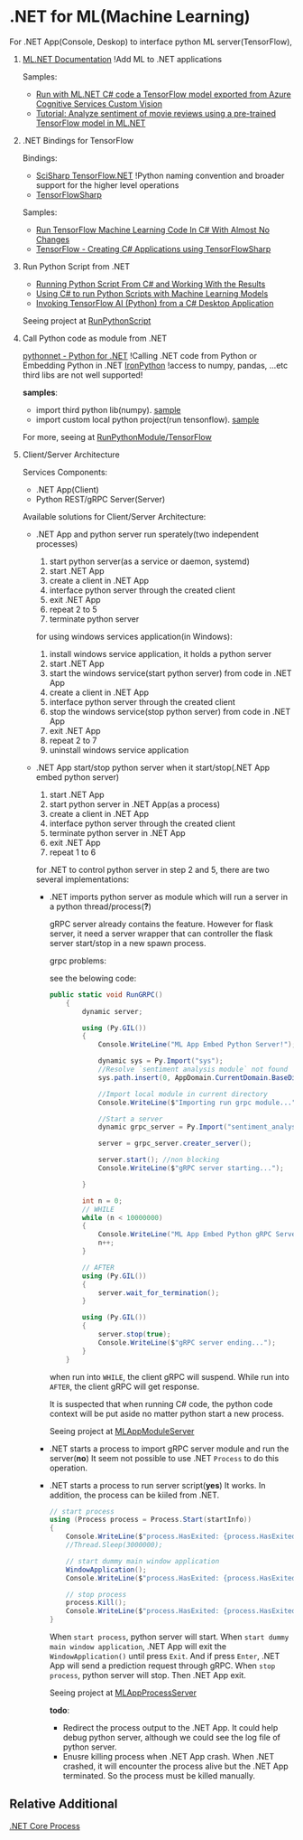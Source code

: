 # .NET for ML(Machine Learning)

For .NET App(Console, Deskop) to interface python ML server(TensorFlow),

1. [ML.NET Documentation](https://docs.microsoft.com/en-us/dotnet/machine-learning/) !Add ML to .NET applications

   Samples:

   - [Run with ML.NET C# code a TensorFlow model exported from Azure Cognitive Services Custom Vision](https://devblogs.microsoft.com/cesardelatorre/run-with-ml-net-c-code-a-tensorflow-model-exported-from-azure-cognitive-services-custom-vision/)
   - [Tutorial: Analyze sentiment of movie reviews using a pre-trained TensorFlow model in ML.NET](https://docs.microsoft.com/en-us/dotnet/machine-learning/tutorials/text-classification-tf)

2. .NET Bindings for TensorFlow

   Bindings:

   - [SciSharp TensorFlow.NET](https://github.com/SciSharp/TensorFlow.NET) !Python naming convention and broader support for the higher level operations
   - [TensorFlowSharp](https://github.com/migueldeicaza/TensorFlowSharp)

   Samples:

   - [Run TensorFlow Machine Learning Code In C# With Almost No Changes](https://medium.com/machinelearningadvantage/run-tensorflow-machine-learning-code-in-c-with-almost-no-changes-77f7b629389)
   - [TensorFlow - Creating C# Applications using TensorFlowSharp](https://www.codeproject.com/Articles/5164135/TensorFlow-Creating-Csharp-Applications-using)

3. Run Python Script from .NET

   - [Running Python Script From C# and Working With the Results](https://medium.com/better-programming/running-python-script-from-c-and-working-with-the-results-843e68d230e5)
   - [Using C# to run Python Scripts with Machine Learning Models](https://medium.com/@ernest.bonat/using-c-to-run-python-scripts-with-machine-learning-models-a82cff74b027)
   - [Invoking TensorFlow AI (Python) from a C# Desktop Application](https://www.codeproject.com/Articles/5248149/Invoking-TensorFlow-AI-Python-from-a-Csharp-Deskto)

   Seeing project at [RunPythonScript](RunPythonScript/Program.cs)

4. Call Python code as module from .NET

   [pythonnet - Python for .NET](https://github.com/pythonnet/pythonnet) !Calling .NET code from Python or Embedding Python in .NET
   [IronPython](https://ironpython.net/) !access to numpy, pandas, ...etc third libs are not well supported!

   **samples**:

   - import third python lib(numpy). [sample](/RunPythonModule/Numpy)
   - import custom local python project(run tensonflow). [sample](RunPythonModule/TensorFlow)

   For more, seeing at [RunPythonModule/TensorFlow](RunPythonModule/TensorFlow/Program.cs)

5. Client/Server Architecture

   Services Components:

   - .NET App(Client)
   - Python REST/gRPC Server(Server)

   Available solutions for Client/Server Architecture:

   - .NET App and python server run sperately(two independent processes)

     1. start python server(as a service or daemon, systemd)
     2. start .NET App
     3. create a client in .NET App
     4. interface python server through the created client
     5. exit .NET App
     6. repeat 2 to 5
     7. terminate python server

     for using windows services application(in Windows):

     1. install windows service application, it holds a python server
     2. start .NET App
     3. start the windows service(start python server) from code in .NET App
     4. create a client in .NET App
     5. interface python server through the created client
     6. stop the windows service(stop python server) from code in .NET App
     7. exit .NET App
     8. repeat 2 to 7
     9. uninstall windows service application

   - .NET App start/stop python server when it start/stop(.NET App embed python server)

     1. start .NET App
     2. start python server in .NET App(as a process)
     3. create a client in .NET App
     4. interface python server through the created client
     5. terminate python server in .NET App
     6. exit .NET App
     7. repeat 1 to 6

     for .NET to control python server in step 2 and 5, there are two several implementations:

     - .NET imports python server as module which will run a server in a python thread/process(**?**)

       gRPC server already contains the feature. However for flask server, it need a server wrapper that can controller the flask server start/stop in a new spawn process.

       grpc problems:

       see the belowing code:

       ```c#
       public static void RunGRPC()
           {
               dynamic server;

               using (Py.GIL())
               {
                   Console.WriteLine("ML App Embed Python Server!");

                   dynamic sys = Py.Import("sys");
                   //Resolve `sentiment analysis module` not found
                   sys.path.insert(0, AppDomain.CurrentDomain.BaseDirectory);

                   //Import local module in current directory
                   Console.WriteLine($"Importing run grpc module...");

                   //Start a server
                   dynamic grpc_server = Py.Import("sentiment_analysis.grpc_server");

                   server = grpc_server.creater_server();

                   server.start(); //non blocking
                   Console.WriteLine($"gRPC server starting...");

               }

               int n = 0;
               // WHILE
               while (n < 10000000)
               {
                   Console.WriteLine("ML App Embed Python gRPC Server!");
                   n++;
               }

               // AFTER
               using (Py.GIL())
               {
                   server.wait_for_termination();
               }

               using (Py.GIL())
               {
                   server.stop(true);
                   Console.WriteLine($"gRPC server ending...");
               }
           }
       ```

       when run into `WHILE`, the client gRPC will suspend. While run into `AFTER`, the client gRPC will get response.

       It is suspected that when running C# code, the python code context will be put aside no matter python start a new process.

       Seeing project at [MLAppModuleServer](MLAppEmbedServer/MLAppModuleServer/Program.cs)

     - .NET starts a process to import gRPC server module and run the server(**no**)
       It seem not possible to use .NET `Process` to do this operation.

     - .NET starts a process to run server script(**yes**)
       It works. In addition, the process can be kiiled from .NET.

       ```c#
       // start process
       using (Process process = Process.Start(startInfo))
       {
           Console.WriteLine($"process.HasExited: {process.HasExited}");
           //Thread.Sleep(3000000);

           // start dummy main window application
           WindowApplication();
           Console.WriteLine($"process.HasExited: {process.HasExited}");

           // stop process
           process.Kill();
           Console.WriteLine($"process.HasExited: {process.HasExited}");
       }
       ```

       When `start process`, python server will start.
       When `start dummy main window application`, .NET App will exit the `WindowApplication()` until press `Exit`. And if press `Enter`, .NET App will send a prediction request through gRPC.
       When `stop process`, python server will stop. Then .NET App exit.

       Seeing project at [MLAppProcessServer](MLAppEmbedServer/MLAppProcessServer/Program.cs)

       **todo**:

       - Redirect the process output to the .NET App. It could help debug python server, although we could see the log file of python server.
       - Enusre killing process when .NET App crash.
         When .NET crashed, it will encounter the process alive but the .NET App terminated. So the process must be killed manually.

## Relative Additional

[.NET Core Process](https://docs.microsoft.com/en-us/dotnet/api/system.diagnostics.process?view=netcore-3.1)
